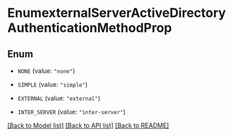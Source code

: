 # EnumexternalServerActiveDirectoryAuthenticationMethodProp

## Enum


* `NONE` (value: `"none"`)

* `SIMPLE` (value: `"simple"`)

* `EXTERNAL` (value: `"external"`)

* `INTER_SERVER` (value: `"inter-server"`)


[[Back to Model list]](../README.md#documentation-for-models) [[Back to API list]](../README.md#documentation-for-api-endpoints) [[Back to README]](../README.md)


